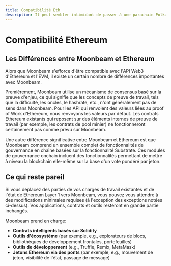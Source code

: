 ```yaml
---
title: Compatibilité Eth
description: Il peut sembler intimidant de passer à une parachain Polkadot si vous êtes habitué à Ethereum. Voici à quoi vous attendre lorsque vous utilisez Moonbeam pour la première fois.
---
```


# Compatibilité Ethereum

## Les Différences entre Moonbeam et Ethereum

Alors que Moonbeam s'efforce d'être compatible avec l'API Web3 d'Ethereum et l'EVM, il existe un certain nombre de différences importantes avec Moonbeam.

Premièrement, Moonbeam utilise un mécanisme de consensus basé sur la preuve d'enjeu, ce qui signifie que les concepts de preuve de travail, tels que la difficulté, les oncles, le hashrate, etc., n'ont généralement pas de sens dans Moonbeam. Pour les API qui renvoient des valeurs liées au proof of Work d'Ethereum, nous renvoyons les valeurs par défaut. Les contrats Ethereum existants qui reposent sur des éléments internes de preuve de travail (par exemple, les contrats de pool minier) ne fonctionneront certainement pas comme prévu sur Moonbeam.

Une autre différence significative entre Moonbeam et Ethereum est que Moonbeam comprend un ensemble complet de fonctionnalités de gouvernance en chaîne basées sur la fonctionnalité Substrate. Ces modules de gouvernance onchain incluent des fonctionnalités permettant de mettre à niveau la blockchain elle-même sur la base d'un vote pondéré par jeton.

## Ce qui reste pareil

Si vous déplacez des parties de vos charges de travail existantes et de l'état de Ethereum Layer 1 vers Moonbeam, vous pouvez vous attendre à des modifications minimales requises (à l'exception des exceptions notées ci-dessus). Vos applications, contrats et outils resteront en grande partie inchangés.

Moonbeam prend en charge:

 - **Contrats intelligents basés sur Solidity**
 - **Outils d'écosystème** (par exemple, e.g., explorateurs de blocs, bibliothèques de développement frontales, portefeuilles)
 - **Outils de développement** (e.g., Truffle, Remix, MetaMask)
 - **Jetons Ethereum via des ponts** (par exemple, e.g., mouvement de jeton, visibilité de l'état, passage de message)
